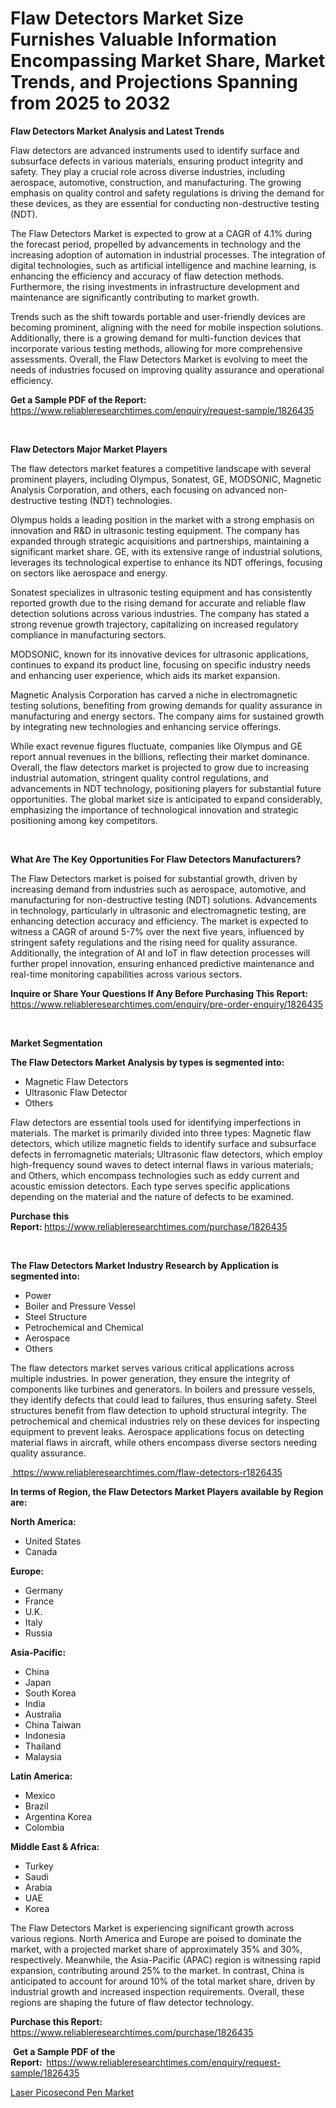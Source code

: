 <p><h1>Flaw Detectors Market Size Furnishes Valuable Information Encompassing Market Share, Market Trends, and Projections Spanning from 2025 to 2032</h1></p><p><strong>Flaw Detectors Market Analysis and Latest Trends</strong></p>
<p><p>Flaw detectors are advanced instruments used to identify surface and subsurface defects in various materials, ensuring product integrity and safety. They play a crucial role across diverse industries, including aerospace, automotive, construction, and manufacturing. The growing emphasis on quality control and safety regulations is driving the demand for these devices, as they are essential for conducting non-destructive testing (NDT).</p><p>The Flaw Detectors Market is expected to grow at a CAGR of 4.1% during the forecast period, propelled by advancements in technology and the increasing adoption of automation in industrial processes. The integration of digital technologies, such as artificial intelligence and machine learning, is enhancing the efficiency and accuracy of flaw detection methods. Furthermore, the rising investments in infrastructure development and maintenance are significantly contributing to market growth. </p><p>Trends such as the shift towards portable and user-friendly devices are becoming prominent, aligning with the need for mobile inspection solutions. Additionally, there is a growing demand for multi-function devices that incorporate various testing methods, allowing for more comprehensive assessments. Overall, the Flaw Detectors Market is evolving to meet the needs of industries focused on improving quality assurance and operational efficiency.</p></p>
<p><strong>Get a Sample PDF of the Report:&nbsp;</strong> <a href="https://www.reliableresearchtimes.com/enquiry/request-sample/1826435?utm_campaign=2988&utm_medium=2&utm_source=Github&utm_content=ia&utm_term=03032025&utm_id=flaw-detectors">https://www.reliableresearchtimes.com/enquiry/request-sample/1826435</a></p>
<p>&nbsp;</p>
<p><strong>Flaw Detectors Major Market Players</strong></p>
<p><p>The flaw detectors market features a competitive landscape with several prominent players, including Olympus, Sonatest, GE, MODSONIC, Magnetic Analysis Corporation, and others, each focusing on advanced non-destructive testing (NDT) technologies. </p><p>Olympus holds a leading position in the market with a strong emphasis on innovation and R&D in ultrasonic testing equipment. The company has expanded through strategic acquisitions and partnerships, maintaining a significant market share. GE, with its extensive range of industrial solutions, leverages its technological expertise to enhance its NDT offerings, focusing on sectors like aerospace and energy.</p><p>Sonatest specializes in ultrasonic testing equipment and has consistently reported growth due to the rising demand for accurate and reliable flaw detection solutions across various industries. The company has stated a strong revenue growth trajectory, capitalizing on increased regulatory compliance in manufacturing sectors.</p><p>MODSONIC, known for its innovative devices for ultrasonic applications, continues to expand its product line, focusing on specific industry needs and enhancing user experience, which aids its market expansion.</p><p>Magnetic Analysis Corporation has carved a niche in electromagnetic testing solutions, benefiting from growing demands for quality assurance in manufacturing and energy sectors. The company aims for sustained growth by integrating new technologies and enhancing service offerings.</p><p>While exact revenue figures fluctuate, companies like Olympus and GE report annual revenues in the billions, reflecting their market dominance. Overall, the flaw detectors market is projected to grow due to increasing industrial automation, stringent quality control regulations, and advancements in NDT technology, positioning players for substantial future opportunities. The global market size is anticipated to expand considerably, emphasizing the importance of technological innovation and strategic positioning among key competitors.</p></p>
<p>&nbsp;</p>
<p><strong>What Are The Key Opportunities For Flaw Detectors Manufacturers?</strong></p>
<p><p>The Flaw Detectors market is poised for substantial growth, driven by increasing demand from industries such as aerospace, automotive, and manufacturing for non-destructive testing (NDT) solutions. Advancements in technology, particularly in ultrasonic and electromagnetic testing, are enhancing detection accuracy and efficiency. The market is expected to witness a CAGR of around 5-7% over the next five years, influenced by stringent safety regulations and the rising need for quality assurance. Additionally, the integration of AI and IoT in flaw detection processes will further propel innovation, ensuring enhanced predictive maintenance and real-time monitoring capabilities across various sectors.</p></p>
<p><strong>Inquire or Share Your Questions If Any Before Purchasing This Report:</strong> <a href="https://www.reliableresearchtimes.com/enquiry/pre-order-enquiry/1826435?utm_campaign=2988&utm_medium=2&utm_source=Github&utm_content=ia&utm_term=03032025&utm_id=flaw-detectors">https://www.reliableresearchtimes.com/enquiry/pre-order-enquiry/1826435</a></p>
<p>&nbsp;</p>
<p><strong>Market Segmentation</strong></p>
<p><strong>The Flaw Detectors Market Analysis by types is segmented into:</strong></p>
<p><ul><li>Magnetic Flaw Detectors</li><li>Ultrasonic Flaw Detector</li><li>Others</li></ul></p>
<p><p>Flaw detectors are essential tools used for identifying imperfections in materials. The market is primarily divided into three types: Magnetic flaw detectors, which utilize magnetic fields to identify surface and subsurface defects in ferromagnetic materials; Ultrasonic flaw detectors, which employ high-frequency sound waves to detect internal flaws in various materials; and Others, which encompass technologies such as eddy current and acoustic emission detectors. Each type serves specific applications depending on the material and the nature of defects to be examined.</p></p>
<p><strong>Purchase this Report:&nbsp;</strong><a href="https://www.reliableresearchtimes.com/purchase/1826435?utm_campaign=2988&utm_medium=2&utm_source=Github&utm_content=ia&utm_term=03032025&utm_id=flaw-detectors">https://www.reliableresearchtimes.com/purchase/1826435</a></p>
<p>&nbsp;</p>
<p><strong>The Flaw Detectors Market Industry Research by Application is segmented into:</strong></p>
<p><ul><li>Power</li><li>Boiler and Pressure Vessel</li><li>Steel Structure</li><li>Petrochemical and Chemical</li><li>Aerospace</li><li>Others</li></ul></p>
<p><p>The flaw detectors market serves various critical applications across multiple industries. In power generation, they ensure the integrity of components like turbines and generators. In boilers and pressure vessels, they identify defects that could lead to failures, thus ensuring safety. Steel structures benefit from flaw detection to uphold structural integrity. The petrochemical and chemical industries rely on these devices for inspecting equipment to prevent leaks. Aerospace applications focus on detecting material flaws in aircraft, while others encompass diverse sectors needing quality assurance.</p></p>
<p><a href="https://www.reliableresearchtimes.com/flaw-detectors-r1826435?utm_campaign=2988&utm_medium=2&utm_source=Github&utm_content=ia&utm_term=03032025&utm_id=flaw-detectors">&nbsp;https://www.reliableresearchtimes.com/flaw-detectors-r1826435</a></p>
<p><strong>In terms of Region, the Flaw Detectors Market Players available by Region are:</strong></p>
<p>
    <p> <strong> North America: </strong>
        <ul>
            <li>United States</li>
            <li>Canada</li>
        </ul>
        </p> 
    <p> <strong> Europe: </strong>
        <ul>
            <li>Germany</li>
            <li>France</li>
            <li>U.K.</li>
            <li>Italy</li>
            <li>Russia</li>
        </ul>
        </p> 
    <p> <strong> Asia-Pacific: </strong>
        <ul>
            <li>China</li>
            <li>Japan</li>
            <li>South Korea</li>
            <li>India</li>
            <li>Australia</li>
            <li>China Taiwan</li>
            <li>Indonesia</li>
            <li>Thailand</li>
            <li>Malaysia</li>
        </ul>
        </p> 
    <p> <strong> Latin America: </strong>
        <ul>
            <li>Mexico</li>
            <li>Brazil</li>
            <li>Argentina Korea</li>
            <li>Colombia</li>
        </ul>
        </p> 
    <p> <strong> Middle East & Africa: </strong>
        <ul>
            <li>Turkey</li>
            <li>Saudi</li>
            <li>Arabia</li>
            <li>UAE</li>
            <li>Korea</li>
        </ul>
    </p>
    </p>
<p><p>The Flaw Detectors Market is experiencing significant growth across various regions. North America and Europe are poised to dominate the market, with a projected market share of approximately 35% and 30%, respectively. Meanwhile, the Asia-Pacific (APAC) region is witnessing rapid expansion, contributing around 25% to the market. In contrast, China is anticipated to account for around 10% of the total market share, driven by industrial growth and increased inspection requirements. Overall, these regions are shaping the future of flaw detector technology.</p></p>
<p><strong>Purchase this Report: </strong><a href="https://www.reliableresearchtimes.com/purchase/1826435?utm_campaign=2988&utm_medium=2&utm_source=Github&utm_content=ia&utm_term=03032025&utm_id=flaw-detectors">https://www.reliableresearchtimes.com/purchase/1826435</a></p>
<p>&nbsp;<strong>Get a Sample PDF of the Report:&nbsp;&nbsp;</strong><a href="https://www.reliableresearchtimes.com/enquiry/request-sample/1826435?utm_campaign=2988&utm_medium=2&utm_source=Github&utm_content=ia&utm_term=03032025&utm_id=flaw-detectors">https://www.reliableresearchtimes.com/enquiry/request-sample/1826435</a></p>
<p><strong></strong></p>
<p><p><a href="https://github.com/motanafraxer/Market-Research-Report-List-1/blob/main/laser-picosecond-pen-market.md?utm_campaign=2988&utm_medium=2&utm_source=Github&utm_content=ia&utm_term=03032025&utm_id=flaw-detectors">Laser Picosecond Pen Market</a></p></p>